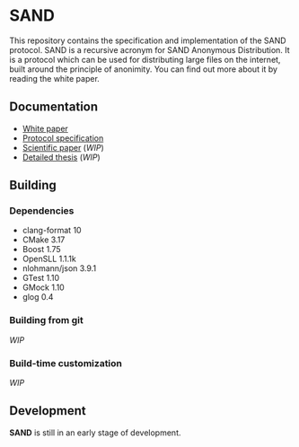 # SAND

This repository contains the specification and implementation of the SAND protocol. SAND is a recursive acronym for SAND Anonymous Distribution. It is a protocol which can be used for distributing large files on the internet, built around the principle of anonimity. You can find out more about it by reading the white paper.

## Documentation

* [White paper](https://github.com/davidharabagiu/sand/blob/develop/doc/white-paper/sand_white_paper.pdf)
* [Protocol specification](https://github.com/davidharabagiu/sand/blob/develop/doc/protocol/sand_protocol.pdf)
* [Scientific paper](https://github.com/davidharabagiu/sand/blob/master/doc/thesis/sand-thesis.pdf) (_WIP_)
* [Detailed thesis](https://github.com/davidharabagiu/sand/blob/master/doc/thesis/sand-thesis.pdf) (_WIP_)

## Building

### Dependencies

* clang-format 10
* CMake 3.17
* Boost 1.75
* OpenSLL 1.1.1k
* nlohmann/json 3.9.1
* GTest 1.10
* GMock 1.10
* glog 0.4

### Building from git

_WIP_

### Build-time customization

_WIP_

## Development

**SAND** is still in an early stage of development.

